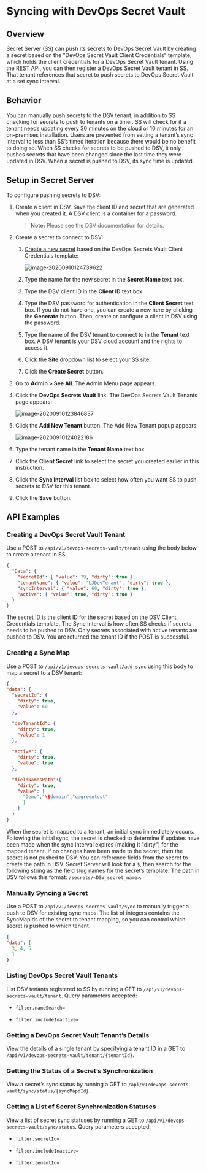 [title]: # (Syncing with DevOps Secret Vault)
[tags]: # (dsv, DevOps Secret Vault)
[priority]: # (1000)
[display]: # (all)

# Syncing with DevOps Secret Vault

## Overview

Secret Server (SS) can push its secrets to DevOps Secret Vault by creating a secret based on the "DevOps Secret Vault Client Credentials" template, which holds the client credentials for a DevOps Secret Vault tenant. Using the REST API, you can then register a DevOps Secret Vault tenant in SS. That tenant references that secret to push secrets to DevOps Secret Vault at a set sync interval.

## Behavior

You can manually push secrets to the DSV tenant, in addition to SS checking for secrets to push to tenants on a timer. SS will check for if a tenant needs updating every 30 minutes on the cloud or 10 minutes for an on-premises installation. Users are prevented from setting a tenant’s sync interval to less than SS’s timed iteration because there would be no benefit to doing so. When SS checks for secrets to be pushed to DSV, it only pushes secrets that have been changed since the last time they were updated in DSV. When a secret is pushed to DSV, its sync time is updated.

## Setup in Secret Server

To configure pushing secrets to DSV:

1. Create a client in DSV. Save the client ID and secret that are generated when you created it. A DSV client is a container for a password.

   > **Note:** Please see the DSV documentation for details.

1. Create a secret to connect to DSV:

   1. [Create a new secret](../../secret-management/procedures/creating-secrets/index.md) based on the DevOps Secrets Vault Client Credentials template:

      ![image-20200910124739622](images/image-20200910124739622.png)

   1. Type the name for the new secret in the **Secret Name** text box.

   1. Type the DSV client ID in the **Client ID** text box.

   1. Type the DSV password for authentication in the **Client Secret** text box. If you do not have one, you can create a new here by clicking the **Generate** button. Then, create or configure a client in DSV using the password.

   1. Type the name of the DSV tenant to connect to in the **Tenant** text box. A DSV tenant is your DSV cloud account and the rights to access it.

   1. Click the **Site** dropdown list to select your SS site.

   1. Click the **Create Secret** button.

1. Go to **Admin \> See All**. The Admin Menu page appears.

1. Click the **DevOps Secrets Vault** link. The DevOps Secrets Vault Tenants page appears:

   ![image-20200910123846837](images/image-20200910123846837.png)

1. Click the **Add New Tenant** button. The Add New Tenant popup appears:

   ![image-20200910124022186](images/image-20200910124022186.png)

1. Type the tenant name in the **Tenant Name** text box.

1. Click the **Client Secret** link to select the secret you created earlier in this instruction.

1. Click the **Sync Interval** list box to select how often you want SS to push secrets to DSV for this tenant.

1. Click the **Save** button.

## API Examples

### Creating a DevOps Secret Vault Tenant

Use a POST to `/api/v1/devops-secrets-vault/tenant` using the body below to create a tenant in SS.


```json
{
  "Data": {
    "secretId": { "value": 79, "dirty": true },
    "tenantName": { "value": "LJDevTenant", "dirty": true },
    "syncInterval": { "value": 60, "dirty": true },
    "active": { "value": true, "dirty": true }
  }
}
```

The secret ID is the client ID for the secret based on the DSV Client Credentials template. The Sync Interval is how often SS checks if secrets needs to be pushed to DSV. Only secrets associated with active tenants are pushed to DSV. You are returned the tenant ID if the POST is successful.

### Creating a Sync Map

Use a POST to `/api/v1/devops-secrets-vault/add-sync` using this body to map a secret to a DSV tenant:

```json
{
"data": {
  "secretId": {
    "dirty": true,
    "value": 60
  },

  "dsvTenantId": {
    "dirty": true,
    "value": 1
  },

  "active": {
    "dirty": true,
    "value": true
  },

  "fieldNamesPath":{
    "dirty": true,
    "value": [
      "Demo","\$domain","qagreentest"
      ]
    }
  }
}
```

When the secret is mapped to a tenant, an initial sync immediately occurs. Following the initial sync, the secret is checked to determine if updates have been made when the sync Interval expires (making it "dirty") for the mapped tenant. If no changes have been made to the secret, then the secret is not pushed to DSV. You can reference fields from the secret to create the path in DSV. Secret Server will look for a `$`, then search for the following string as the [field slug names](../../secret-templates/secret-template-settings/field-slug-names/index.md) for the secret’s template. The path in DSV follows this format: `/secrets/<DSV_secret_name>`.

### Manually Syncing a Secret

Use a POST to `/api/v1/devops-secrets-vault/sync` to manually trigger a push to DSV for existing sync maps. The list of integers contains the SyncMapIds of the secret to tenant mapping, so you can control which secret is pushed to which tenant.

```json
{
"data": [
  3, 4, 5
  ]
}
```

### Listing DevOps Secret Vault Tenants

List DSV tenants registered to SS by running a GET to `/api/v1/devops-secrets-vault/tenant`. Query parameters accepted:

- `filter.nameSearch=`

- `filter.includeInactive=`

### Getting a DevOps Secret Vault Tenant’s Details

View the details of a single tenant by specifying a tenant ID in a GET to `/api/v1/devops-secrets-vault/tenant/{tenantId}`.

### Getting the Status of a Secret’s Synchronization

View a secret’s sync status by running a GET to `/api/v1/devops-secrets-vault/sync/status/{syncMapdId}`.

### Getting a List of Secret Synchronization Statuses

View a list of secret sync statuses by running a GET to
`/api/v1/devops-secrets-vault/sync/status`. Query parameters accepted:

- `filter.secretId=`

- `filter.includeInactive=`

- `filter.tenantId=`
